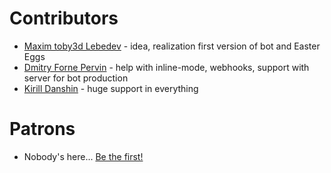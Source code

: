# Contributors
- [Maxim toby3d Lebedev](https://github.com/toby3d) - idea, realization first version of bot and Easter Eggs
- [Dmitry Forne Pervin](https://github.com/Forne) - help with inline-mode, webhooks, support with server for bot production
- [Kirill Danshin](https://github.com/kirillDanshin) - huge support in everything

# Patrons
- Nobody's here... [Be the first!](https://www.patreon.com/toby3d)